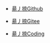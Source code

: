 - [昜丿捺Github](https://yangpiena.github.io/)

- [昜丿捺Gitee](https://yangpiena.gitee.io/)

- [昜丿捺Coding](http://coding-pages-bucket-407450-1059047-17379-602648-1258146968.cos-website.ap-hongkong.myqcloud.com/)

